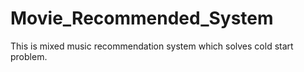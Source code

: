 # Movie_Recommended_System
This is mixed music recommendation system which solves cold start problem.
